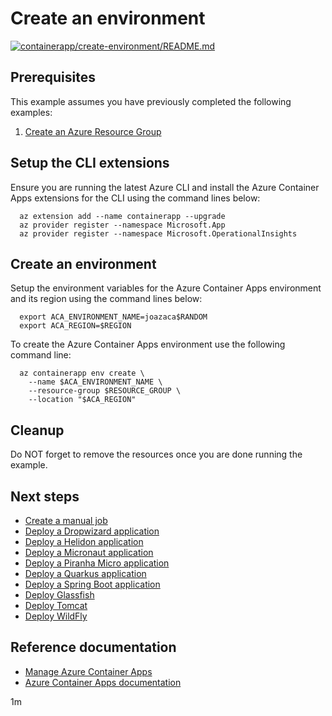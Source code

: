 # Create an environment

[![containerapp/create-environment/README.md](https://github.com/Azure-Samples/java-on-azure-examples/actions/workflows/containerapp_create-environment_README_md.yml/badge.svg)](https://github.com/Azure-Samples/java-on-azure-examples/actions/workflows/containerapp_create-environment_README_md.yml)

## Prerequisites

<!-- 

  if [[ -z $REGION ]]; then
    export REGION=westus
  fi

  -->
<!-- workflow.cron(0 13 * * 3) -->
<!-- workflow.include(../../group/create/README.md) -->

This example assumes you have previously completed the following examples:

1. [Create an Azure Resource Group](../../group/create/README.md)

## Setup the CLI extensions

Ensure you are running the latest Azure CLI and install the Azure Container
Apps extensions for the CLI using the command lines below:

```shell
  az extension add --name containerapp --upgrade
  az provider register --namespace Microsoft.App
  az provider register --namespace Microsoft.OperationalInsights
```

## Create an environment

Setup the environment variables for the Azure Container Apps environment and its
region using the command lines below:

<!-- workflow.skip() -->
```shell
  export ACA_ENVIRONMENT_NAME=joazaca$RANDOM
  export ACA_REGION=$REGION
```

<!-- workflow.run()

  if [[ -z $ACA_ENVIRONMENT_NAME ]]; then
    export ACA_ENVIRONMENT_NAME=joazaca$RANDOM
    export ACA_REGION=westus
  fi

  -->

To create the Azure Container Apps environment use the following command line:

<!-- workflow.skip() -->
```shell
  az containerapp env create \
    --name $ACA_ENVIRONMENT_NAME \
    --resource-group $RESOURCE_GROUP \
    --location "$ACA_REGION"
```

<!-- workflow.run() 

  az containerapp env create \
    --name $ACA_ENVIRONMENT_NAME \
    --resource-group $RESOURCE_GROUP \
    --location "$ACA_REGION" || true

  sleep 60

  -->

<!-- workflow.directOnly()

  sleep 60
  export RESULT=$(az containerapp env show --name $ACA_ENVIRONMENT_NAME --resource-group $RESOURCE_GROUP --output tsv --query properties.provisioningState)
  az group delete --name $RESOURCE_GROUP --yes || true
  if [[ "$RESULT" != Succeeded ]]; then
    echo "Azure Container Apps environment $ACA_ENVIRONMENT_NAME was not provisioned properly"
    exit 1
  fi

  -->

## Cleanup

Do NOT forget to remove the resources once you are done running the example.

## Next steps

* [Create a manual job](../create-manual-job/README.md)
* [Deploy a Dropwizard application](../dropwizard/README.md)
* [Deploy a Helidon application](../helidon/README.md)
* [Deploy a Micronaut application](../micronaut/README.md)
* [Deploy a Piranha Micro application](../piranha/README.md)
* [Deploy a Quarkus application](../quarkus/README.md)
* [Deploy a Spring Boot application](../springboot/README.md)
* [Deploy Glassfish](../glassfish/README.md)
* [Deploy Tomcat](../tomcat/README.md)
* [Deploy WildFly](../wildfly/README.md)

## Reference documentation

* [Manage Azure Container Apps](https://docs.microsoft.com/cli/azure/containerapp)
* [Azure Container Apps documentation](https://docs.microsoft.com/azure/container-apps)

1m
